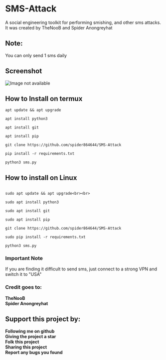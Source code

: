 # SMS-Attack
A social engineering toolkit for performing smishing, and other sms attacks. <br>
It was created by TheNooB and Spider Anongreyhat<br>

## Note:
You can only send 1 sms daily

## Screenshot
<img src="sms_attack.jpg" alt="Image not available">

## How to Install on termux
```
apt update && apt upgrade

apt install python3

apt install git

apt install pip

git clone https://github.com/spider864644/SMS-Attack

pip install -r requirements.txt

python3 sms.py

```

## How to install on Linux

```

sudo apt update && apt upgrade<br><br>

sudo apt install python3

sudo apt install git

sudo apt install pip

git clone https://github.com/spider864644/SMS-Attack

sudo pip install -r requirements.txt

python3 sms.py

```

### Important Note

If you are finding it difficult to send sms, just connect to a strong VPN and switch it to "USA"

### Credit goes to:
<b>TheNooB<br>
Spider Anongreyhat</b>

## Support this project by:
<b>
Following me on github<br>
Giving the project a star<br>
Folk this project<br>
Sharing this project<br>
Report any bugs you found

</b> 
